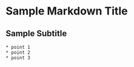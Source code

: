 Sample Markdown Title
=====================

Sample Subtitle
---------------

    * point 1
    * point 2
    * point 3